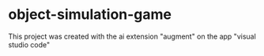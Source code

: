 # object-simulation-game
This project was created with the ai extension "augment" on the app "visual studio code"
